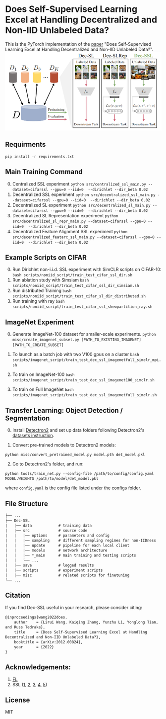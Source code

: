 # Does Self-Supervised Learning Excel at Handling Decentralized and Non-IID Unlabeled Data? 
This is the PyTorch implementation of the [paper]() "Does Self-Supervised Learning Excel at Handling Decentralized and Non-IID Unlabeled Data?".  
![image](misc/comparison.png)

## Requirments
```
pip install -r requirements.txt
```

## Main Training Command
0. Centralized SSL experiment ```python src/centralized_ssl_main.py --dataset=cifarssl --gpu=0 --iid=0  --dirichlet --dir_beta 0.02```
1. Decentralized SSL experiment ```python src/decentralized_ssl_main.py --dataset=cifarssl --gpu=0 --iid=0  --dirichlet --dir_beta 0.02```
2. Decentralized SL experiment ```python src/decentralized_sl_main.py --dataset=cifarssl --gpu=0 --iid=0  --dirichlet --dir_beta 0.02```
3. Decentralized SL Representation experiment ```python src/decentralized_sl_repr_main.py --dataset=cifarssl --gpu=0 --iid=0  --dirichlet --dir_beta 0.02```
4. Decentralized Feature Alignment SSL experiment ```python src/decentralized_featarc_ssl_main.py --dataset=cifarssl --gpu=0 --iid=0  --dirichlet --dir_beta 0.02```



## Example Scripts on CIFAR
0. Run  Dirichlet non-i.i.d. SSL experiment with SimCLR scripts on CIFAR-10: 
```bash scripts/noniid_script/train_test_cifar_ssl_dir.sh```
1. Run  ablation study with Simsiam
```bash scripts/noniid_script/train_test_cifar_ssl_dir_simsiam.sh```
2. Run  distributed Training
```bash scripts/noniid_script/train_test_cifar_sl_dir_distributed.sh```
3. Run  training with ray
```bash scripts/noniid_script/train_test_cifar_ssl_skewpartition_ray.sh```


## ImageNet Experiment  
0.  Generate ImageNet-100 dataset for smaller-scale experiments. 
```python misc/create_imagenet_subset.py [PATH_TO_EXISTING_IMAGENET] [PATH_TO_CREATE_SUBSET]```

1. To launch as a batch job with two V100 gpus on a cluster
```bash scripts/imagenet_script/train_test_dec_ssl_imagenetfull_simclr_mpi.sh``` 

2. To train on ImageNet-100
```bash scripts/imagenet_script/train_test_dec_ssl_imagenet100_simclr.sh```

3. To train on Full ImageNet
```bash scripts/imagenet_script/train_test_dec_ssl_imagenetfull_simclr.sh```


## Transfer Learning: Object Detection / Segmentation
0. Install [Detectron2](https://github.com/facebookresearch/detectron2) and set up data folders following Detectron2's [datasets instruction](https://github.com/facebookresearch/detectron2/tree/master/datasets).

1. Convert pre-trained models to Detectron2 models:
```
python misc/convert_pretrained_model.py model.pth det_model.pkl
```

2. Go to Detectron2's folder, and run:
```
python tools/train_net.py --config-file /path/to/config/config.yaml MODEL.WEIGHTS /path/to/model/det_model.pkl
```
where `config.yaml` is the config file listed under the [configs](misc/configs) folder.

 
## File Structure
```angular2html
├── ...
├── Dec-SSL
|   |── data 			# training data
|   |── src 			# source code
|   |   |── options 	# parameters and config
|   |   |── sampling 	# different sampling regimes for non-IIDness
|   |   |── update 	    # pipeline for each local client
|   |   |── models 	    # network architecture
|   |   |── *_main 	    # main training and testing scripts
|   |   └── ...
|   |── save 			# logged results
|   |── scripts 		# experiment scripts
|   |── misc 			# related scripts for finetuning 
└── ...
```

## Citation
If you find Dec-SSL useful in your research, please consider citing:
```
@inproceedings{wang2022does,
	author    = {Lirui Wang, Kaiqing Zhang, Yunzhu Li, Yonglong Tian, and Russ Tedrake},
	title     = {Does Self-Supervised Learning Excel at Handling Decentralized and Non-IID Unlabeled Data?},
	booktitle = {arXiv:2012.00824},
	year      = {2022}
}
```


## Acknowledgements:
1. [FL](https://github.com/AshwinRJ/decentralized-Learning-PyTorch)
2. SSL ([1](https://github.com/SsnL/moco_align_uniform), [2](https://github.com/leftthomas/SimCLR), [3](https://github.com/PatrickHua/SimSiam), [4](https://github.com/HobbitLong/PyContrast), [5](https://github.com/IcarusWizard/MAE))

## License
MIT 
